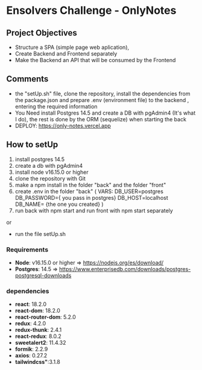# Ensolvers Challenge - OnlyNotes

## Project Objectives

- Structure a SPA (simple page web aplication),
- Create Backend and Frontend separately
- Make the Backend an API that will be consumed by the Frontend

## Comments

- the "setUp.sh" file, clone the repository, install the dependencies from the package.json 
and prepare .env (environment file) to the backend , entering the required information
- You Need install Postgres 14.5 and create a DB with pgAdmin4 (It's what I do), the rest is done by the ORM (sequelize) when starting the back
- DEPLOY: https://only-notes.vercel.app

## How to setUp

1) install postgres 14.5
2) create a db with pgAdmin4
3) install node v16.15.0 or higher
4) clone the repository with Git
5) make a npm install in the folder "back" and the folder "front"
6) create .env in the folder "back" ( VARS: DB_USER=postgres DB_PASSWORD={ you pass in postgres} DB_HOST=localhost DB_NAME= {the one you created}  )
7) run back with npm start and run front with npm start separately

or

- run the file setUp.sh

### Requirements

- __Node__: v16.15.0 or higher => https://nodejs.org/es/download/
- __Postgres__: 14.5 => https://www.enterprisedb.com/downloads/postgres-postgresql-downloads

### dependencies

- __react__: 18.2.0
- __react-dom__: 18.2.0
- __react-router-dom__: 5.2.0
- __redux__: 4.2.0
- __redux-thunk__: 2.4.1
- __react-redux__: 8.0.2
- __sweetalert2__: 11.4.32
- __formik__: 2.2.9
- __axios__: 0.27.2
- __tailwindcss"__:3.1.8
